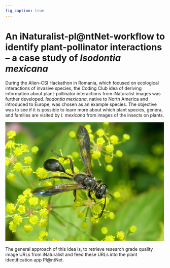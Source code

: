 ```yaml
---
fig_caption: true
---
```


# An iNaturalist-pl@ntNet-workflow to identify plant-pollinator interactions – a case study of *Isodontia mexicana*

During the Alien-CSI Hackathon in Romania, which focused on ecological interactions of invasive species, the Coding Club idea of deriving information about plant-pollinator interactions from iNaturalist images was further developed. *Isodontia mexicana*, native to North America and introduced to Europe, was chosen as an example species. The objective was to see if it is possible to learn more about which plant species, genera, and families are visited by *I. mexicana* from images of the insects on plants.

![A photograph of *Isodontia mexicana* visiting a flower, picture from iNaturalist (https://www.inaturalist.org/photos/173385904) from its invasive range in France. ©ahmedm, used under the CC-By license](data/Isomex_image.jpeg)

The general approach of this idea is, to retrieve research grade quality image URLs from iNaturalist and feed these URLs into the plant identification app Pl@ntNet. 
